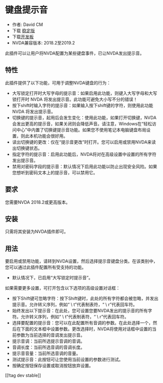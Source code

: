 # 键盘提示音 #

* 作者: David CM
* 下载 [稳定版][1]
* 下载[开发板][2]
* NVDA兼容版本: 2018.2至2019.2

此插件可以让用户将NVDA配置为某些键盘事件，已让NVDA发出提示音。

## 特性

此插件提供了以下功能，可用于调整NVDA键盘的行为：

* 大写锁定打开时大写字母的提示音：如果启用此功能，则键入大写字母和大写锁打开时 NVDA 将发出提示音。此功能可避免大小写不分的错误！
* 按下shift时输入字符的提示音：如果输入按下shift键的字符，则使用此功能 NVDA 将发出提示音。
* 切换键的提示音，起用后会发生变化：使用此功能，如果打开切换键，NVDA会发出更高的提示音，如果关闭则会降低声音。请注意，Windows在“轻松访问中心”中内置了切换键提示音功能。如果您不使用笔记本电脑键盘布局设置，则此本机功能会很好用。
* 读出切换键的更改：仅在“提示音更改”时打开。您可以启用或禁用NVDA来读出切换键状态。
* 指定字符的提示音：启用此功能后，NVDA将对在高级设置中设置的所有字符发出提示音。
* 禁用对密码字段的提示音：默认情况下启用此功能以防止出现安全风险。如果您想听到密码文本上的提示音，可以禁用它。

## 要求

您需要NVDA 2018.2或更高版本。

## 安装

只需将其安装为NVDA插件即可。

## 用法

要启用或禁用功能，请转到NVDA设置，然后选择提示音键盘分类。在该类别中，您可以通过此插件配置所有受支持的功能。

* 默认情况下，已启用“大写锁定时提示音”。

如果需要更多设置，可打开包含以下选项的高级设置对话框：

* 按下Shift键可忽略字符：按下Shift键时，此处的所有字符都会被忽略，并发出提示音。允许转义序列，例如“ \ t”代表制表符，“ \ 
  r”代表回车符。
* 始终发出以下提示音：在此处，您可设置您要NVDA发出的提示音的所有字符。允许转义序列，例如“ \ t”代表制表符，“ \ r”代表回车符。
* 选择要配置的提示音：您可以在此配置所有音调的参数。在此处选择一个，然后在下面的文本框中设置参数。更改选择时，NVDA将使用对话框中设置的当前参数为当前选择的音调发出提示音。
* 提示音调：当前所选提示音调的音调。
* 音调长度：当前所选音调的音调长度。
* 提示音音量：当前所选音调的音量。
* 测试提示音：此按钮可让您使用当前设置的参数进行测试。
* 按确定按钮保存设置或取消按钮放弃设置。

[[!tag dev stable]]

[1]: https://addons.nvda-project.org/files/get.php?file=beepkeyboard

[2]: https://addons.nvda-project.org/files/get.php?file=beepkeyboard
